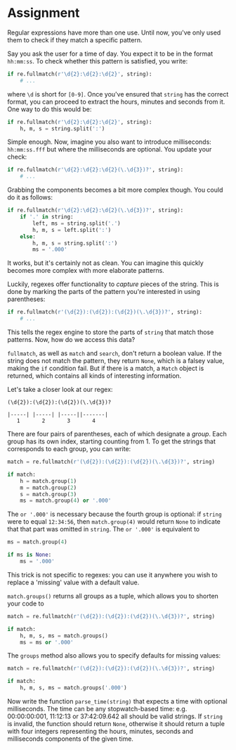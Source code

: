 # Assignment

Regular expressions have more than one use. Until now, you've only used them
to check if they match a specific pattern.

Say you ask the user for a time of day. You expect it to be in the format
`hh:mm:ss`. To check whether this pattern is satisfied, you write:

```python
if re.fullmatch(r'\d{2}:\d{2}:\d{2}', string):
    # ...
```

where `\d` is short for `[0-9]`. Once you've ensured that `string` has
the correct format, you can proceed to extract the hours, minutes and seconds from it.
One way to do this would be:

```python
if re.fullmatch(r'\d{2}:\d{2}:\d{2}', string):
    h, m, s = string.split(':')
```

Simple enough. Now, imagine you also want to introduce milliseconds: `hh:mm:ss.fff` but where the milliseconds are optional. You update your check:

```python
if re.fullmatch(r'\d{2}:\d{2}:\d{2}(\.\d{3})?', string):
    # ...
```

Grabbing the components becomes a bit more complex though. You could do it as follows:

```python
if re.fullmatch(r'\d{2}:\d{2}:\d{2}(\.\d{3})?', string):
    if '.' in string:
        left, ms = string.split('.')
        h, m, s = left.split(':')
    else:
        h, m, s = string.split(':')
        ms = '.000'
```

It works, but it's certainly not as clean. You can imagine this quickly
becomes more complex with more elaborate patterns.

Luckily, regexes offer functionality to *capture* pieces of the string.
This is done by marking the parts of the pattern you're interested in using
parentheses:

```python
if re.fullmatch(r'(\d{2}):(\d{2}):(\d{2})(\.\d{3})?', string):
    # ...
```

This tells the regex engine to store the parts of `string` that match those
patterns. Now, how do we access this data?

`fullmatch`, as well as `match` and `search`, don't return a boolean value.
If the string does not match the pattern, they return `None`, which is a falsey value,
making the `if` condition fail. But if there is a match, a `Match` object is returned, which contains all kinds of interesting information.

Let's take a closer look at our regex:

```text
(\d{2}):(\d{2}):(\d{2})(\.\d{3})?

|-----| |-----| |-----||-------|
   1       2       3       4
```

There are four pairs of parentheses, each of which designate a *group*.
Each group has its own index, starting counting from 1. To get the
strings that corresponds to each group, you can write:

```python
match = re.fullmatch(r'(\d{2}):(\d{2}):(\d{2})(\.\d{3})?', string)

if match:
    h = match.group(1)
    m = match.group(2)
    s = match.group(3)
    ms = match.group(4) or '.000'
```

The `or '.000'` is necessary because the fourth group is optional: if `string`
were to equal `12:34:56`, then `match.group(4)` would return `None` to indicate
that that part was omitted in `string`. The `or '.000'` is equivalent to

```python
ms = match.group(4)

if ms is None:
    ms = '.000'
```

This trick is not specific to regexes: you can use it anywhere you
wish to replace a 'missing' value with a default value.

`match.groups()` returns all groups as a tuple, which allows you to shorten your code to

```python
match = re.fullmatch(r'(\d{2}):(\d{2}):(\d{2})(\.\d{3})?', string)

if match:
    h, m, s, ms = match.groups()
    ms = ms or '.000'
```

The `groups` method also allows you to specify defaults for missing values:

```python
match = re.fullmatch(r'(\d{2}):(\d{2}):(\d{2})(\.\d{3})?', string)

if match:
    h, m, s, ms = match.groups('.000')
```

Now write the function `parse_time(string)` that expects a time with optional milliseconds.
The time can be any stopwatch-based time: e.g. 00:00:00:001, 11:12:13 or 37:42:09.642 all should be valid strings.
If `string` is invalid, the function should return `None`, otherwise it should
return a tuple with four integers representing the hours, minutes, seconds
and milliseconds components of the given time.
